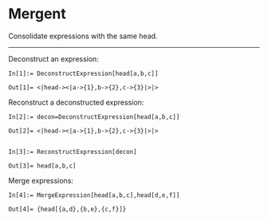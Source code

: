# Mergent

Consolidate expressions with the same head.

---

Deconstruct an expression:

```wolfram
In[1]:= DeconstructExpression[head[a,b,c]]

Out[1]= <|head-><|a->{1},b->{2},c->{3}|>|>
```

Reconstruct a deconstructed expression:

```wolfram
In[2]:= decon=DeconstructExpression[head[a,b,c]]

Out[2]= <|head-><|a->{1},b->{2},c->{3}|>|>


In[3]:= ReconstructExpression[decon]

Out[3]= head[a,b,c]
```

Merge expressions:

```wolfram
In[4]:= MergeExpression[head[a,b,c],head[d,e,f]]

Out[4]= {head[{a,d},{b,e},{c,f}]}
```

